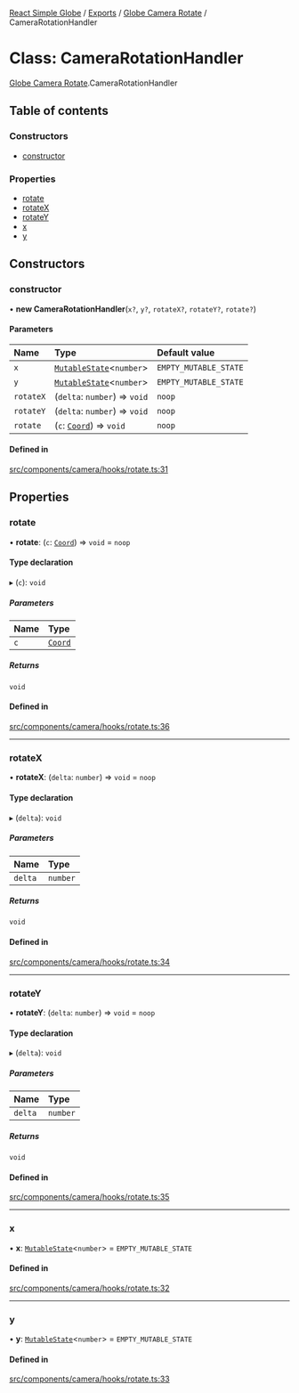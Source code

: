 [React Simple Globe](../README.md) / [Exports](../modules.md) / [Globe Camera Rotate](../modules/Globe_Camera_Rotate.md) / CameraRotationHandler

# Class: CameraRotationHandler

[Globe Camera Rotate](../modules/Globe_Camera_Rotate.md).CameraRotationHandler

## Table of contents

### Constructors

- [constructor](Globe_Camera_Rotate.CameraRotationHandler.md#constructor)

### Properties

- [rotate](Globe_Camera_Rotate.CameraRotationHandler.md#rotate)
- [rotateX](Globe_Camera_Rotate.CameraRotationHandler.md#rotatex)
- [rotateY](Globe_Camera_Rotate.CameraRotationHandler.md#rotatey)
- [x](Globe_Camera_Rotate.CameraRotationHandler.md#x)
- [y](Globe_Camera_Rotate.CameraRotationHandler.md#y)

## Constructors

### constructor

• **new CameraRotationHandler**(`x?`, `y?`, `rotateX?`, `rotateY?`, `rotate?`)

#### Parameters

| Name | Type | Default value |
| :------ | :------ | :------ |
| `x` | [`MutableState`](../modules/Globe_Types.md#mutablestate)<`number`\> | `EMPTY_MUTABLE_STATE` |
| `y` | [`MutableState`](../modules/Globe_Types.md#mutablestate)<`number`\> | `EMPTY_MUTABLE_STATE` |
| `rotateX` | (`delta`: `number`) => `void` | `noop` |
| `rotateY` | (`delta`: `number`) => `void` | `noop` |
| `rotate` | (`c`: [`Coord`](Globe_Classes.Coord.md)) => `void` | `noop` |

#### Defined in

[src/components/camera/hooks/rotate.ts:31](https://github.com/Gaushao/d3-react-globe/blob/4f7a1a2/src/components/camera/hooks/rotate.ts#L31)

## Properties

### rotate

• **rotate**: (`c`: [`Coord`](Globe_Classes.Coord.md)) => `void` = `noop`

#### Type declaration

▸ (`c`): `void`

##### Parameters

| Name | Type |
| :------ | :------ |
| `c` | [`Coord`](Globe_Classes.Coord.md) |

##### Returns

`void`

#### Defined in

[src/components/camera/hooks/rotate.ts:36](https://github.com/Gaushao/d3-react-globe/blob/4f7a1a2/src/components/camera/hooks/rotate.ts#L36)

___

### rotateX

• **rotateX**: (`delta`: `number`) => `void` = `noop`

#### Type declaration

▸ (`delta`): `void`

##### Parameters

| Name | Type |
| :------ | :------ |
| `delta` | `number` |

##### Returns

`void`

#### Defined in

[src/components/camera/hooks/rotate.ts:34](https://github.com/Gaushao/d3-react-globe/blob/4f7a1a2/src/components/camera/hooks/rotate.ts#L34)

___

### rotateY

• **rotateY**: (`delta`: `number`) => `void` = `noop`

#### Type declaration

▸ (`delta`): `void`

##### Parameters

| Name | Type |
| :------ | :------ |
| `delta` | `number` |

##### Returns

`void`

#### Defined in

[src/components/camera/hooks/rotate.ts:35](https://github.com/Gaushao/d3-react-globe/blob/4f7a1a2/src/components/camera/hooks/rotate.ts#L35)

___

### x

• **x**: [`MutableState`](../modules/Globe_Types.md#mutablestate)<`number`\> = `EMPTY_MUTABLE_STATE`

#### Defined in

[src/components/camera/hooks/rotate.ts:32](https://github.com/Gaushao/d3-react-globe/blob/4f7a1a2/src/components/camera/hooks/rotate.ts#L32)

___

### y

• **y**: [`MutableState`](../modules/Globe_Types.md#mutablestate)<`number`\> = `EMPTY_MUTABLE_STATE`

#### Defined in

[src/components/camera/hooks/rotate.ts:33](https://github.com/Gaushao/d3-react-globe/blob/4f7a1a2/src/components/camera/hooks/rotate.ts#L33)
